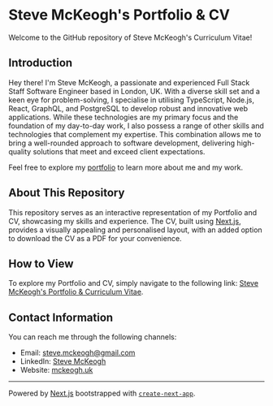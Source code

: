 # Steve McKeogh's Portfolio & CV

Welcome to the GitHub repository of Steve McKeogh's Curriculum Vitae!

## Introduction

Hey there! I'm Steve McKeogh, a passionate and experienced Full Stack Staff Software Engineer based in London, UK. With a diverse skill set and a keen eye for problem-solving, I specialise in utilising TypeScript, Node.js, React, GraphQL, and PostgreSQL to develop robust and innovative web applications. While these technologies are my primary focus and the foundation of my day-to-day work, I also possess a range of other skills and technologies that complement my expertise. This combination allows me to bring a well-rounded approach to software development, delivering high-quality solutions that meet and exceed client expectations.

Feel free to explore my [portfolio](https://mckeogh.uk) to learn more about me and my work.

## About This Repository

This repository serves as an interactive representation of my Portfolio and CV, showcasing my skills and experience. The CV, built using [Next.js](https://nextjs.org/), provides a visually appealing and personalised layout, with an added option to download the CV as a PDF for your convenience.

## How to View

To explore my Portfolio and CV, simply navigate to the following link: [Steve McKeogh's Portfolio & Curriculum Vitae](https://mckeogh.uk).

## Contact Information

You can reach me through the following channels:

- Email: [steve.mckeogh@gmail.com](mailto:steve.mckeogh@gmail.com)
- LinkedIn: [Steve McKeogh](https://www.linkedin.com/in/thekeogh)
- Website: [mckeogh.uk](https://mckeogh.uk)

----

Powered by [Next.js](https://nextjs.org/) bootstrapped with [`create-next-app`](https://github.com/vercel/next.js/tree/canary/packages/create-next-app).
